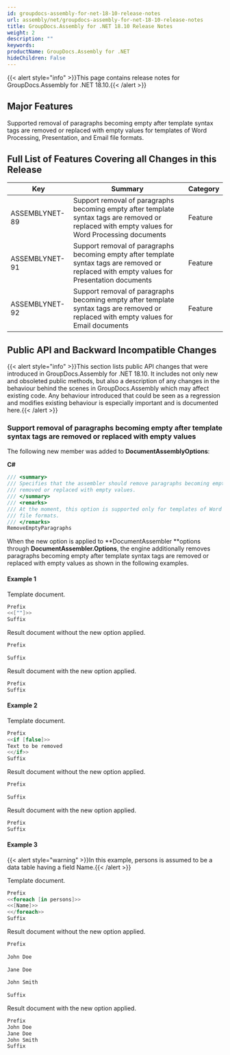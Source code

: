 ```yaml
---
id: groupdocs-assembly-for-net-18-10-release-notes
url: assembly/net/groupdocs-assembly-for-net-18-10-release-notes
title: GroupDocs.Assembly for .NET 18.10 Release Notes
weight: 2
description: ""
keywords: 
productName: GroupDocs.Assembly for .NET
hideChildren: False
---
```

{{< alert style="info" >}}This page contains release notes for GroupDocs.Assembly for .NET 18.10.{{< /alert >}}

## Major Features

Supported removal of paragraphs becoming empty after template syntax tags are removed or replaced with empty values for templates of Word Processing, Presentation, and Email file formats.

## Full List of Features Covering all Changes in this Release

| Key | Summary | Category |
| --- | --- | --- |
| ASSEMBLYNET-89  | Support removal of paragraphs becoming empty after template syntax tags are removed or replaced with empty values for Word Processing documents  | Feature  |
| ASSEMBLYNET-91  | Support removal of paragraphs becoming empty after template syntax tags are removed or replaced with empty values for Presentation documents  | Feature  |
| ASSEMBLYNET-92  | Support removal of paragraphs becoming empty after template syntax tags are removed or replaced with empty values for Email documents  | Feature  |

## Public API and Backward Incompatible Changes

{{< alert style="info" >}}This section lists public API changes that were introduced in GroupDocs.Assembly for .NET 18.10. It includes not only new and obsoleted public methods, but also a description of any changes in the behaviour behind the scenes in GroupDocs.Assembly which may affect existing code. Any behaviour introduced that could be seen as a regression and modifies existing behaviour is especially important and is documented here.{{< /alert >}}

### Support removal of paragraphs becoming empty after template syntax tags are removed or replaced with empty values

The following new member was added to **DocumentAssemblyOptions**:

**C#**

```csharp
/// <summary>
/// Specifies that the assembler should remove paragraphs becoming empty after template syntax tags are
/// removed or replaced with empty values.
/// </summary>
/// <remarks>
/// At the moment, this option is supported only for templates of Word Processing, Presentation, and Email
/// file formats.
/// </remarks>
RemoveEmptyParagraphs
```

When the new option is applied to **DocumentAssembler **options through **DocumentAssembler.Options**, the engine additionally removes paragraphs becoming empty after template syntax tags are removed or replaced with empty values as shown in the following examples.

#### Example 1

Template document.

```csharp
Prefix
<<[""]>>
Suffix
```

Result document without the new option applied.

```csharp
Prefix
 
Suffix
```

Result document with the new option applied.

```csharp
Prefix
Suffix
```

#### Example 2

Template document.

```csharp
Prefix
<<if [false]>>
Text to be removed
<</if>>
Suffix
```

Result document without the new option applied.

```csharp
Prefix
 
Suffix
```

Result document with the new option applied.

```csharp
Prefix
Suffix
```

#### Example 3

{{< alert style="warning" >}}In this example, persons is assumed to be a data table having a field Name.{{< /alert >}}

  
Template document.

```csharp
Prefix
<<foreach [in persons]>>
<<[Name]>>
<</foreach>>
Suffix
```

Result document without the new option applied.

```csharp
Prefix
 
John Doe
 
Jane Doe
 
John Smith
 
Suffix
```

Result document with the new option applied.

```csharp
Prefix
John Doe
Jane Doe
John Smith
Suffix
```
